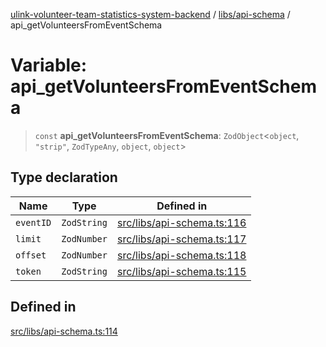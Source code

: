 [ulink-volunteer-team-statistics-system-backend](../wiki/Home) / [libs/api-schema](../wiki/libs.api-schema) / api\_getVolunteersFromEventSchema

# Variable: api\_getVolunteersFromEventSchema

> `const` **api\_getVolunteersFromEventSchema**: `ZodObject`\<`object`, `"strip"`, `ZodTypeAny`, `object`, `object`\>

## Type declaration

| Name | Type | Defined in |
| ------ | ------ | ------ |
| `eventID` | `ZodString` | [src/libs/api-schema.ts:116](https://github.com/Ulink-Volunteer-Team/statistics-system/blob/main/src/libs/api-schema.ts#L116) |
| `limit` | `ZodNumber` | [src/libs/api-schema.ts:117](https://github.com/Ulink-Volunteer-Team/statistics-system/blob/main/src/libs/api-schema.ts#L117) |
| `offset` | `ZodNumber` | [src/libs/api-schema.ts:118](https://github.com/Ulink-Volunteer-Team/statistics-system/blob/main/src/libs/api-schema.ts#L118) |
| `token` | `ZodString` | [src/libs/api-schema.ts:115](https://github.com/Ulink-Volunteer-Team/statistics-system/blob/main/src/libs/api-schema.ts#L115) |

## Defined in

[src/libs/api-schema.ts:114](https://github.com/Ulink-Volunteer-Team/statistics-system/blob/main/src/libs/api-schema.ts#L114)
